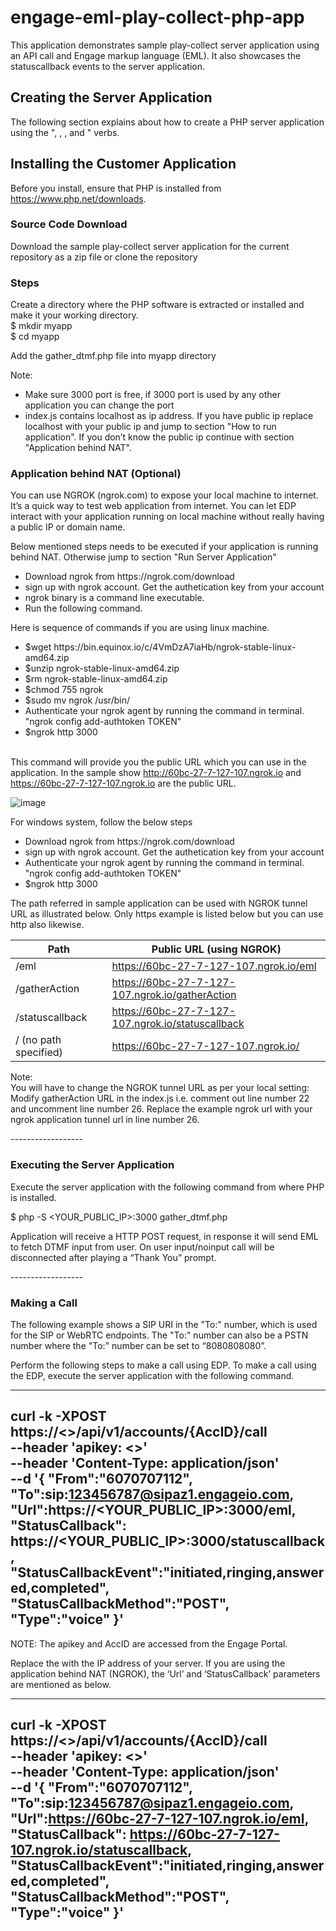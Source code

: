# engage-eml-play-collect-php-app
This application demonstrates sample play-collect server application using an API call and Engage markup language (EML). It also showcases the statuscallback events to the server application.


<h2>Creating the Server Application</h2>

<p>The following section explains about how to create a PHP server application using the "<Gather>, <Say>, <Dial>, and <Hangup>" verbs.</p>


<h2>Installing the Customer Application</h2>

Before you install, ensure that PHP is installed from https://www.php.net/downloads.

<h3>Source Code Download</h3>
Download the sample play-collect server application for the current repository as a zip file or clone the repository

<h3>Steps</h3>
<p>Create a directory where the PHP software is extracted or installed and make it your working directory.<br>
$ mkdir myapp <br>
$ cd myapp <br>
</p>
	<p> Add the gather_dtmf.php file into myapp directory </p>

Note: <br>
<ul>
<li>Make sure 3000 port is free, if 3000 port is used by any other application you can change the port</li>
<li>index.js contains localhost as ip address. If you have public ip replace localhost with your public ip and jump to section "How to run application". If you don’t know the public ip continue with section "Application behind NAT".</li>
</ul>
</p>

<h3>Application behind NAT (Optional)</h3>
<p>You can use NGROK (ngrok.com) to expose your local machine to internet. It’s a quick way to test web application from internet. You can let EDP interact with your application running on local machine without really having a public IP or domain name. </p>

<p>Below mentioned steps needs to be executed if your application is running behind NAT. Otherwise jump to section "Run Server Application"</p>

<ul>
	<li>Download ngrok from https://ngrok.com/download</li>
	<li>sign up with ngrok account. Get the authetication key from your account</li>
	<li>ngrok binary is a command line executable.</li>
	<li>Run the following command. </li>
</ul>

<p>Here is sequence of commands if you are using linux machine. 
<ul>
	<li>$wget https://bin.equinox.io/c/4VmDzA7iaHb/ngrok-stable-linux-amd64.zip</li>
	<li>$unzip ngrok-stable-linux-amd64.zip</li>
	<li>$rm ngrok-stable-linux-amd64.zip</li>
	<li>$chmod 755 ngrok</li>
	<li>$sudo mv ngrok /usr/bin/</li>
	<li>Authenticate your ngrok agent by running the command in terminal. "ngrok config add-authtoken TOKEN"</li>
	<li>$ngrok http 3000</li>
</ul>

<br>This command will provide you the public URL which you can use in the application. In the sample show http://60bc-27-7-127-107.ngrok.io and https://60bc-27-7-127-107.ngrok.io are the public URL.

![image](https://user-images.githubusercontent.com/105645941/173058143-fcf053a5-274a-4ff1-953f-7b07e1c293b3.png)


For windows system, follow the below steps
<ul>
	<li>Download ngrok from https://ngrok.com/download</li>
	<li>sign up with ngrok account. Get the authetication key from your account</li>
	<li>Authenticate your ngrok agent by running the command in terminal. "ngrok config add-authtoken TOKEN"</li>
	<li>$ngrok http 3000</li>
</ul>
</p>

<p>
The path referred in sample application can be used with NGROK tunnel URL as illustrated below. Only https example is listed below but you can use http also likewise.<br>

| Path                  | Public URL (using NGROK)                          |
|-----------------------|---------------------------------------------------|
| /eml                  | https://60bc-27-7-127-107.ngrok.io/eml            |
| /gatherAction         | https://60bc-27-7-127-107.ngrok.io/gatherAction   |
| /statuscallback       | https://60bc-27-7-127-107.ngrok.io/statuscallback |
| / (no path specified) | https://60bc-27-7-127-107.ngrok.io/               |
	
Note:<br>
You will have to change the NGROK tunnel URL as per your local setting: Modify gatherAction URL in the index.js i.e. comment out line number 22 and uncomment line number 26. Replace the example ngrok url with your ngrok application tunnel url in line number 26.<br>
</p>
------------------

### Executing the Server Application
Execute the server application with the following command from where PHP is installed.

$ php -S <YOUR_PUBLIC_IP>:3000 gather_dtmf.php

<p> Application will receive a HTTP POST request, in response it will send EML to fetch DTMF input from user. On user input/noinput call will be disconnected after playing a “Thank You” prompt. </p>
------------------
	
### Making a Call
The following example shows a SIP URI in the "To:" number, which is used for the SIP or WebRTC endpoints. The "To:" number can also be a PSTN number where the "To:" number can be set to “8080808080”.

Perform the following steps to make a call using EDP.
To make a call using the EDP, execute the server application with the following command.

-----------------
curl -k -XPOST https://<<base URL>>/api/v1/accounts/{AccID}/call \
--header 'apikey: <<Your API Key>>' \
--header 'Content-Type: application/json' \
--d '{
"From":"6070707112",
"To":sip:123456787@sipaz1.engageio.com,
"Url":https://<YOUR_PUBLIC_IP>:3000/eml,
"StatusCallback": https://<YOUR_PUBLIC_IP>:3000/statuscallback,
"StatusCallbackEvent":"initiated,ringing,answered,completed",
"StatusCallbackMethod":"POST",
"Type":"voice"
}'
-----------------


NOTE: The apikey and AccID are accessed from the Engage Portal.

Replace the <YourApplicationPublicIp> with the IP address of your server. If you are using the application behind NAT (NGROK), the ‘Url’ and ‘StatusCallback’ parameters are mentioned as below.

------------------
curl -k -XPOST https://<<base URL>>/api/v1/accounts/{AccID}/call \
--header 'apikey: <<Your API Key>>' \
--header 'Content-Type: application/json' \
--d '{
"From":"6070707112",
"To":sip:123456787@sipaz1.engageio.com,
"Url":https://60bc-27-7-127-107.ngrok.io/eml,
"StatusCallback": https://60bc-27-7-127-107.ngrok.io/statuscallback,
"StatusCallbackEvent":"initiated,ringing,answered,completed",
"StatusCallbackMethod":"POST",
"Type":"voice"
}'
-----------------

